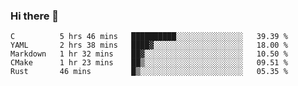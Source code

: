 ### Hi there 👋

<!--
**WShiBin/WShiBin** is a ✨ _special_ ✨ repository because its `README.md` (this file) appears on your GitHub profile.

Here are some ideas to get you started:

- 🔭 I’m currently working on ...
- 🌱 I’m currently learning ...
- 👯 I’m looking to collaborate on ...
- 🤔 I’m looking for help with ...
- 💬 Ask me about ...
- 📫 How to reach me: ...
- 😄 Pronouns: ...
- ⚡ Fun fact: ...
-->

<!--START_SECTION:waka-->
```text
C          5 hrs 46 mins   ██████████░░░░░░░░░░░░░░░   39.39 % 
YAML       2 hrs 38 mins   ████▓░░░░░░░░░░░░░░░░░░░░   18.00 % 
Markdown   1 hr 32 mins    ██▓░░░░░░░░░░░░░░░░░░░░░░   10.50 % 
CMake      1 hr 23 mins    ██▒░░░░░░░░░░░░░░░░░░░░░░   09.51 % 
Rust       46 mins         █▒░░░░░░░░░░░░░░░░░░░░░░░   05.35 % 
```
<!--END_SECTION:waka-->
